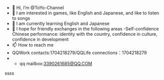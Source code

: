 - 👋 Hi, I’m @ToYo-Channel
- 👀 I am interested in games, like English and Japanese, and like to listen to songs
- 🌱 I am currently learning English and Japanese
- 💞️ I hope for friendly exchanges in the following areas
-Self-confidence Chinese performance: identity with the country, confidence in culture, confidence in development
- 📫 How to reach me 
- QQWork contacts:1704218279/QQLife connections：1704218279
- - qq mailbox:3390261685@QQ.COM
<!---
ToYo-Channel/ToYo-Channel is a ✨ special ✨ repository because its `README.md` (this file) appears on your GitHub profile.
You can click the Preview link to take a look at your changes.
--->
ssss
